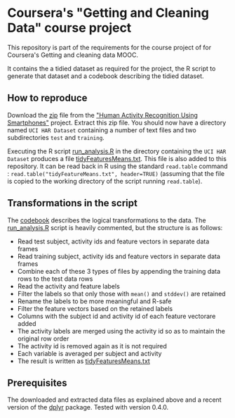 # Coursera's "Getting and Cleaning Data" course project

This repository is part of the requirements for the course project of for Coursera's Getting and cleaning data MOOC.

It contains the a tidied dataset as required for the project, the R script to generate that dataset and a codebook describing the tidied dataset.

## How to reproduce

Download the [zip](https://d396qusza40orc.cloudfront.net/getdata%2Fprojectfiles%2FUCI%20HAR%20Dataset.zip) file from the ["Human Activity Recognition Using Smartphones"](http://archive.ics.uci.edu/ml/datasets/Human+Activity+Recognition+Using+Smartphones) project. Extract this zip file. You should now have a directory named `UCI HAR Dataset` containing a number of text files and two subdirectories `test` and `training`.

Executing the R script [run_analysis.R](run_analysis.R) in the directory containing the `UCI HAR Dataset` produces a file [tidyFeaturesMeans.txt](tidyFeaturesMeans.txt). This file is also added to this repository. It can be read back in R using the standard `read.table` command : `read.table("tidyFeatureMeans.txt", header=TRUE)` (assuming that the file is copied to the working directory of the script running `read.table`).

## Transformations in the script

The [codebook](Codebook.md) describes the logical transformations to the data. The [run_analysis.R](run_analysis.R) script is heavily commented, but the structure is as follows:

* Read test subject, activity ids and feature vectors in separate data frames
* Read training subject, activity ids and feature vectors in separate data frames
* Combine each of these 3 types of files by appending the training data rows to the test data rows
* Read the activity and feature labels
* Filter the labels so that only those with `mean()` and `stddev()` are retained
* Rename the labels to be more meaningful and R-safe
* Filter the feature vectors based on the retained labels
* Columns with the subject id and activity id of each feature vectorare added
* The activity labels are merged using the activity id so as to maintain the original row order
* The activity id is removed again as it is not required
* Each variable is averaged per subject and activity
* The result is written as [tidyFeaturesMeans.txt](tidyFeaturesMeans.txt)

## Prerequisites

The downloaded and extracted data files as explained above and a recent version of the [dplyr](http://cran.r-project.org/web/packages/dplyr/index.html) package. Tested with version 0.4.0.
